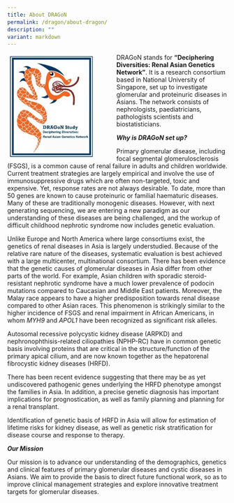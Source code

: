 ```yaml
---
title: About DRAGoN
permalink: /dragon/about-dragon/
description: ""
variant: markdown
---
```

<img src="/images/DRAGoN%20Asian%20Genetics%20Network/dragon-247x300.jpg" style="float: left; width: 200px; margin-right: 50px;">

DRAGoN stands for **“Deciphering Diversities: Renal Asian Genetics Network”**. It is a research consortium based in National University of Singapore, set up to investigate glomerular and proteinuric diseases in Asians. The network consists of nephrologists, paediatricians, pathologists scientists and biostatisticians.

**_Why is DRAGoN set up?_**

Primary glomerular disease, including focal segmental glomerulosclerosis (FSGS), is a common cause of renal failure in adults and children worldwide. Current treatment strategies are largely empirical and involve the use of immunosuppressive drugs which are often non-targeted, toxic and expensive. Yet, response rates are not always desirable. To date, more than 50 genes are known to cause proteinuric or familial haematuric diseases. Many of these are traditionally monogenic diseases. However, with next generating sequencing, we are entering a new paradigm as our understanding of these diseases are being challenged, and the workup of difficult childhood nephrotic syndrome now includes genetic evaluation.

Unlike Europe and North America where large consortiums exist, the genetics of renal diseases in Asia is largely understudied. Because of the relative rare nature of the diseases, systematic evaluation is best achieved with a large multicenter, multinational consortium. There has been evidence that the genetic causes of glomerular diseases in Asia differ from other parts of the world. For example, Asian children with sporadic steroid-resistant nephrotic syndrome have a much lower prevalence of podocin mutations compared to Caucasian and Middle East patients. Moreover, the Malay race appears to have a higher predisposition towards renal disease compared to other Asian races. This phenomenon is strikingly similar to the higher incidence of FSGS and renal impairment in African Americans, in whom&nbsp;_MYH9_&nbsp;and&nbsp;_APOL1_&nbsp;have been recognized as significant risk alleles.

Autosomal recessive polycystic kidney disease (ARPKD) and nephronophthisis-related ciliopathies (NPHP-RC) have in common genetic basis involving proteins that are critical in the structure/function of the primary apical cilium, and are now known together as the hepatorenal fibrocystic kidney diseases (HRFD).

There has been recent evidence suggesting that there may be as yet undiscovered pathogenic genes underlying the HRFD phenotype amongst the families in Asia. In addition, a precise genetic diagnosis has important implications for prognostication, as well as family planning and planning for a renal transplant.

Identification of genetic basis of HRFD in Asia will allow for estimation of lifetime risks for kidney disease, as well as genetic risk stratification for disease course and response to therapy.

**_Our Mission_**

Our mission is to advance our understanding of the demographics, genetics and clinical features of primary glomerular diseases&nbsp;and cystic diseases in Asians. We aim to provide the basis to direct future functional work, so as to improve clinical management strategies and explore innovative treatment targets for glomerular diseases.
